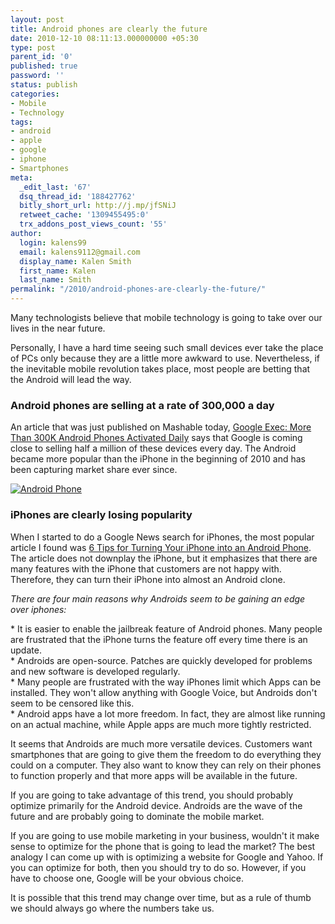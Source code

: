 ```yaml
---
layout: post
title: Android phones are clearly the future
date: 2010-12-10 08:11:13.000000000 +05:30
type: post
parent_id: '0'
published: true
password: ''
status: publish
categories:
- Mobile
- Technology
tags:
- android
- apple
- google
- iphone
- Smartphones
meta:
  _edit_last: '67'
  dsq_thread_id: '188427762'
  bitly_short_url: http://j.mp/jfSNiJ
  retweet_cache: '1309455495:0'
  trx_addons_post_views_count: '55'
author:
  login: kalens99
  email: kalens9112@gmail.com
  display_name: Kalen Smith
  first_name: Kalen
  last_name: Smith
permalink: "/2010/android-phones-are-clearly-the-future/"
---
```

<p>Many technologists believe that mobile technology is going to take over our lives in the near future.</p>
<p>Personally, I have a hard time seeing such small devices ever take the place of PCs only because they are a little more awkward to use. Nevertheless, if the inevitable mobile revolution takes place, most people are betting that the Android will lead the way.</p>
<h3>Android phones are selling at a rate of 300,000 a day</h3>
<p>An article that was just published on Mashable today, <a href="http://mashable.com/2010/12/09/android-device-stats-2010/">Google Exec: More Than 300K Android Phones Activated Daily</a> says that Google is coming close to selling half a million of these devices every day. The Android became more popular than the iPhone in the beginning of 2010 and has been capturing market share ever since.</p>
<p><!--more--></p>
<p><a href="http://www.android.com/"><img src="/static/2010/12/google-nexus-s.jpg" alt="Android Phone" class="alignright" /></a></p>
<h3>iPhones are clearly losing popularity</h3>
<p>When I started to do a Google News search for iPhones, the most popular article I found was <a href="http://www.ismashphone.com/2010/12/turning-your-iphone-into-an-android-phone.html">6 Tips for Turning Your iPhone into an Android Phone</a>. The article does not downplay the iPhone, but it emphasizes that there are many features with the iPhone that customers are not happy with. Therefore, they can turn their iPhone into almost an Android clone.</p>
<p><em>There are four main reasons why Androids seem to be gaining an edge over iphones:</em></p>
<p>* It is easier to enable the jailbreak feature of Android phones. Many people are frustrated that the iPhone turns the feature off every time there is an update.<br />
* Androids are open-source. Patches are quickly developed for problems and new software is developed regularly.<br />
* Many people are frustrated with the way iPhones limit which Apps can be installed. They won't allow anything with Google Voice, but Androids don't seem to be censored like this.<br />
* Android apps have a lot more freedom. In fact, they are almost like running on an actual machine, while Apple apps are much more tightly restricted.</p>
<p>It seems that Androids are much more versatile devices. Customers want smartphones that are going to give them the freedom to do everything they could on a computer. They also want to know they can rely on their phones to function properly and that more apps will be available in the future.</p>
<p>If you are going to take advantage of this trend, you should probably optimize primarily for the Android device. Androids are the wave of the future and are probably going to dominate the mobile market.</p>
<p>If you are going to use mobile marketing in your business, wouldn't it make sense to optimize for the phone that is going to lead the market? The best analogy I can come up with is optimizing a website for Google and Yahoo. If you can optimize for both, then you should try to do so. However, if you have to choose one, Google will be your obvious choice.</p>
<p>It is possible that this trend may change over time, but as a rule of thumb we should always go where the numbers take us.</p>
